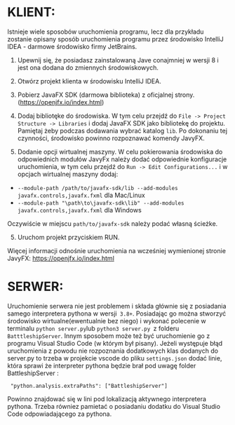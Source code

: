 # KLIENT:

Istnieje wiele sposobów uruchomienia programu, lecz dla przykładu zostanie opisany sposób uruchomienia programu przez środowisko IntelliJ IDEA - darmowe środowisko firmy JetBrains. 

1. Upewnij się, że posiadasz zainstalowaną Jave conajmniej w wersji 8 i jest ona dodana do zmiennych środowiskowych. 

2. Otwórz projekt klienta w środowisku IntelliJ IDEA. 

3. Pobierz JavaFX SDK (darmowa biblioteka) z oficjalnej strony. (https://openjfx.io/index.html) 

3. Dodaj bibliotęke do środowiska. W tym celu przejdź do ```File -> Project Structure -> Libraries``` i dodaj JavaFX SDK jako bibliotekę do projektu. Pamiętaj żeby podczas dodawania wybrać katalog ``` lib ```. Po dokonaniu tej czynności, środowisko powinno rozpoznawać komendy JavyFX. 

4. Dodanie opcji wirtualnej maszyny. W celu pokierowania środowiska do odpowiednich modułów JavyFx należy dodać odpowiednie konfiguracje uruchomienia, w tym celu przejdź do ```Run -> Edit Configurations...``` i w opcjach wirtualnej maszyny dodaj:
- ```--module-path /path/to/javafx-sdk/lib --add-modules javafx.controls,javafx.fxml``` dla Mac/Linux
- ```--module-path "\path\to\javafx-sdk\lib" --add-modules javafx.controls,javafx.fxml``` dla Windows

Oczywiście w miejscu ```path/to/javafx-sdk``` należy podać własną ścieżke. 

5. Uruchom projekt przyciskiem RUN.

Więcej informacji odnośnie uruchomienia na wcześniej wymienionej stronie JavyFX: https://openjfx.io/index.html

# SERWER:

Uruchomienie serwera nie jest problemem i składa głównie się z posiadania samego interpretera pythona w wersji``` 3.8+```. Posiadając go można stworzyć środowisko wirtualne(ewentualnie bez niego) i wykonać polecenie w terminalu ``` python server.py ```lub ```python3 server.py ```z folderu ```BatttleshipServer```. Innym sposobem może też być uruchomienie go z programu Visual Studio Code (w którym był pisany). Jeżeli występuje błąd uruchomienia z powodu nie rozpoznania dodatkowych klas dodanych do server.py to trzeba w projekcie vscode do pliku ```settings.json``` dodać linie, która sprawi że interpreter pythona będzie brał pod uwagę folder BattleshipServer : 

``` "python.analysis.extraPaths": ["BattleshipServer"]```

Powinno znajdować się w lini  pod lokalizacją aktywnego interpretera pythona. Trzeba równiez pamietać o posiadaniu dodatku do Visual Studio Code odpowiadającego za pythona.
